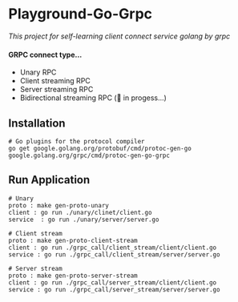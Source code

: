 # Playground-Go-Grpc
_This project for self-learning client connect service golang by grpc_
#### GRPC connect type...
- Unary RPC
- Client streaming RPC
- Server streaming RPC
- Bidirectional streaming RPC (🚧     in progess...)

## Installation
```
# Go plugins for the protocol compiler
go get google.golang.org/protobuf/cmd/protoc-gen-go google.golang.org/grpc/cmd/protoc-gen-go-grpc
```

## Run Application
```
# Unary
proto : make gen-proto-unary
client : go run ./unary/clinet/client.go
service  : go run ./unary/server/server.go

# Client stream
proto : make gen-proto-client-stream
client : go run ./grpc_call/client_stream/client/client.go
service : go run ./grpc_call/client_stream/server/server.go

# Server stream
proto : make gen-proto-server-stream
client : go run ./grpc_call/server_stream/client/client.go
service : go run ./grpc_call/server_stream/server/server.go
```
